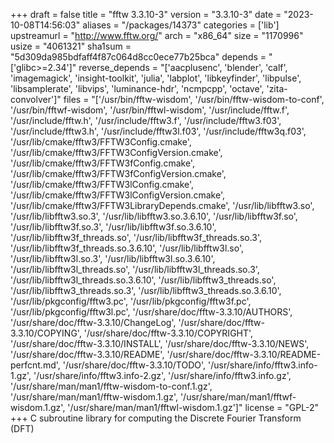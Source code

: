 +++
draft = false
title = "fftw 3.3.10-3"
version = "3.3.10-3"
date = "2023-10-08T14:56:03"
aliases = "/packages/14373"
categories = ['lib']
upstreamurl = "http://www.fftw.org/"
arch = "x86_64"
size = "1170996"
usize = "4061321"
sha1sum = "5d309da985bdfaff4f87c064d8cc0ece77b25bca"
depends = "['glibc>=2.34']"
reverse_depends = "['aacplusenc', 'blender', 'calf', 'imagemagick', 'insight-toolkit', 'julia', 'labplot', 'libkeyfinder', 'libpulse', 'libsamplerate', 'libvips', 'luminance-hdr', 'ncmpcpp', 'octave', 'zita-convolver']"
files = "['/usr/bin/fftw-wisdom', '/usr/bin/fftw-wisdom-to-conf', '/usr/bin/fftwf-wisdom', '/usr/bin/fftwl-wisdom', '/usr/include/fftw.f', '/usr/include/fftw.h', '/usr/include/fftw3.f', '/usr/include/fftw3.f03', '/usr/include/fftw3.h', '/usr/include/fftw3l.f03', '/usr/include/fftw3q.f03', '/usr/lib/cmake/fftw3/FFTW3Config.cmake', '/usr/lib/cmake/fftw3/FFTW3ConfigVersion.cmake', '/usr/lib/cmake/fftw3/FFTW3fConfig.cmake', '/usr/lib/cmake/fftw3/FFTW3fConfigVersion.cmake', '/usr/lib/cmake/fftw3/FFTW3lConfig.cmake', '/usr/lib/cmake/fftw3/FFTW3lConfigVersion.cmake', '/usr/lib/cmake/fftw3/FFTW3LibraryDepends.cmake', '/usr/lib/libfftw3.so', '/usr/lib/libfftw3.so.3', '/usr/lib/libfftw3.so.3.6.10', '/usr/lib/libfftw3f.so', '/usr/lib/libfftw3f.so.3', '/usr/lib/libfftw3f.so.3.6.10', '/usr/lib/libfftw3f_threads.so', '/usr/lib/libfftw3f_threads.so.3', '/usr/lib/libfftw3f_threads.so.3.6.10', '/usr/lib/libfftw3l.so', '/usr/lib/libfftw3l.so.3', '/usr/lib/libfftw3l.so.3.6.10', '/usr/lib/libfftw3l_threads.so', '/usr/lib/libfftw3l_threads.so.3', '/usr/lib/libfftw3l_threads.so.3.6.10', '/usr/lib/libfftw3_threads.so', '/usr/lib/libfftw3_threads.so.3', '/usr/lib/libfftw3_threads.so.3.6.10', '/usr/lib/pkgconfig/fftw3.pc', '/usr/lib/pkgconfig/fftw3f.pc', '/usr/lib/pkgconfig/fftw3l.pc', '/usr/share/doc/fftw-3.3.10/AUTHORS', '/usr/share/doc/fftw-3.3.10/ChangeLog', '/usr/share/doc/fftw-3.3.10/COPYING', '/usr/share/doc/fftw-3.3.10/COPYRIGHT', '/usr/share/doc/fftw-3.3.10/INSTALL', '/usr/share/doc/fftw-3.3.10/NEWS', '/usr/share/doc/fftw-3.3.10/README', '/usr/share/doc/fftw-3.3.10/README-perfcnt.md', '/usr/share/doc/fftw-3.3.10/TODO', '/usr/share/info/fftw3.info-1.gz', '/usr/share/info/fftw3.info-2.gz', '/usr/share/info/fftw3.info.gz', '/usr/share/man/man1/fftw-wisdom-to-conf.1.gz', '/usr/share/man/man1/fftw-wisdom.1.gz', '/usr/share/man/man1/fftwf-wisdom.1.gz', '/usr/share/man/man1/fftwl-wisdom.1.gz']"
license = "GPL-2"
+++
C subroutine library for computing the Discrete Fourier Transform (DFT)
